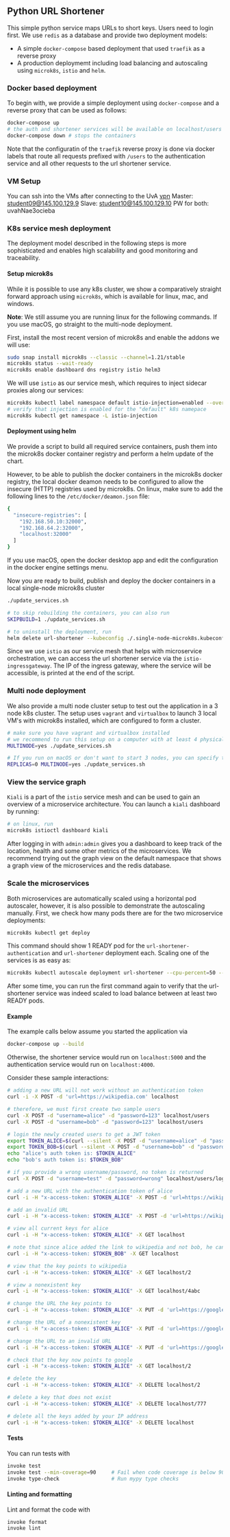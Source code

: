 ## Python URL Shortener

This simple python service maps URLs to short keys. Users need to login first. We use `redis` as a database and provide two deployment models:
- A simple `docker-compose` based deployment that used `traefik` as a reverse proxy
- A production deploymemt including load balancing and autoscaling using `microk8s`, `istio` and `helm`.


### Docker based deployment
To begin with, we provide a simple deployment using `docker-compose` and a reverse proxy that can be used as follows:

```bash
docker-compose up
# the auth and shortener services will be available on localhost/users and localhost respectively
docker-compose down # stops the containers
```

Note that the configuratin of the `traefik` reverse proxy is done via docker labels that route all requests prefixed with `/users` to the authentication service and all other requests to the url shortener service.

### VM Setup
You can ssh into the VMs after connecting to the UvA [vpn](https://student.uva.nl/en/content/az/uvavpn/download/download-uvavpn-software.html)
Master: student09@145.100.129.9
Slave: student10@145.100.129.10
PW for both: uvahNae3ocieba

### K8s service mesh deployment

The deployment model described in the following steps is more sophisticated and enables high scalability and good monitoring and traceability.

#### Setup microk8s
While it is possible to use any k8s cluster, we show a comparatively straight forward approach using `microk8s`, which is available for linux, mac, and windows.

**Note**: We still assume you are running linux for the following commands. If you use macOS, go straight to the multi-node deployment.

First, install the most recent version of microk8s and enable the addons we will use:
```bash
sudo snap install microk8s --classic --channel=1.21/stable
microk8s status --wait-ready
microk8s enable dashboard dns registry istio helm3
```

We will use `istio` as our service mesh, which requires to inject sidecar proxies along our services:
```bash
microk8s kubectl label namespace default istio-injection=enabled --overwrite
# verify that injection is enabled for the "default" k8s namepace
microk8s kubectl get namespace -L istio-injection
```

#### Deployment using helm

We provide a script to build all required service containers, push them into the microk8s docker container registry and perform a helm update of the chart.

However, to be able to publish the docker containers in the microk8s docker registry, the local docker deamon needs to be configured to allow the insecure (HTTP) registries used by microk8s. On linux, make sure to add the following lines to the `/etc/docker/deamon.json` file:
```bash
{
  "insecure-registries": [
    "192.168.50.10:32000",    
    "192.168.64.2:32000",
    "localhost:32000"
  ]
}
```
If you use macOS, open the docker desktop app and edit the configuration in the docker engine settings menu.

Now you are ready to build, publish and deploy the docker containers in a local single-node microk8s cluster
```bash
./update_services.sh 

# to skip rebuilding the containers, you can also run
SKIPBUILD=1 ./update_services.sh 

# to uninstall the deployment, run
helm delete url-shortener --kubeconfig ./.single-node-microk8s.kubeconfig.yml
```

Since we use `istio` as our service mesh that helps with microservice orchestration, we can access the url shortener service via the `istio-ingressgateway`. The IP of the ingress gateway, where the service will be accessible, is printed at the end of the script.

### Multi node deployment

We also provide a multi node cluster setup to test out the application in a 3 node k8s cluster. The setup uses `vagrant` and `virtualbox` to launch 3 local VM's with microk8s installed, which are configured to form a cluster.
```bash
# make sure you have vagrant and virtualbox installed
# we recommend to run this setup on a computer with at least 4 physical cores and 16GB RAM
MULTINODE=yes ./update_services.sh 

# If you run on macOS or don't want to start 3 nodes, you can specify the number of replicas as well (default is 2)
REPLICAS=0 MULTINODE=yes ./update_services.sh 
```

### View the service graph

`Kiali` is a part of the `istio` service mesh and can be used to gain an overview of a microservice architecture. You can launch a `kiali` dashboard by running:
```bash
# on linux, run
microk8s istioctl dashboard kiali
```
After logging in with `admin:admin` gives you a dashboard to keep track of the location, health and some other metrics of the microservices.
We recommend trying out the graph view on the default namespace that shows a graph view of the microservices and the redis database.


### Scale the microservices

Both microservices are automatically scaled using a horizontal pod autoscaler, however, it is also possible to demonstrate the autoscaling manually. First, we check how many pods there are for the two microservice deployments:
```bash
microk8s kubectl get deploy
```
This command should show 1 READY pod for the `url-shortener-authentication` and `url-shortener` deployment each. Scaling one of the services is as easy as:
```bash
microk8s kubectl autoscale deployment url-shortener --cpu-percent=50 --min=2 --max=10
```
After some time, you can run the first command again to verify that the url-shortener service was indeed scaled to load balance between at least two READY pods. 

#### Example

The example calls below assume you started the application via
```bash
docker-compose up --build
```
Otherwise, the shortener service would run on `localhost:5000` and the authentication service would run on `localhost:4000`.

Consider these sample interactions:
```bash
# adding a new URL will not work without an authentication token
curl -i -X POST -d 'url=https://wikipedia.com' localhost

# therefore, we must first create two sample users
curl -X POST -d "username=alice" -d "password=123" localhost/users
curl -X POST -d "username=bob" -d "password=123" localhost/users

# login the newly created users to get a JWT token
export TOKEN_ALICE=$(curl --silent -X POST -d "username=alice" -d "password=123" localhost/users/login)
export TOKEN_BOB=$(curl --silent -X POST -d "username=bob" -d "password=123" localhost/users/login)
echo "alice's auth token is: $TOKEN_ALICE"
echo "bob's auth token is: $TOKEN_BOB"

# if you provide a wrong username/password, no token is returned
curl -X POST -d "username=test" -d "password=wrong" localhost/users/login

# add a new URL with the authentication token of alice
curl -i -H "x-access-token: $TOKEN_ALICE" -X POST -d 'url=https://wikipedia.com' localhost

# add an invalid URL
curl -i -H "x-access-token: $TOKEN_ALICE" -X POST -d 'url=https://wikipedia' localhost

# view all current keys for alice
curl -i -H "x-access-token: $TOKEN_ALICE" -X GET localhost

# note that since alice added the link to wikipedia and not bob, he cannot see the link of alice
curl -i -H "x-access-token: $TOKEN_BOB" -X GET localhost

# view that the key points to wikipedia
curl -i -H "x-access-token: $TOKEN_ALICE" -X GET localhost/2

# view a nonexistent key
curl -i -H "x-access-token: $TOKEN_ALICE" -X GET localhost/4abc

# change the URL the key points to
curl -i -H "x-access-token: $TOKEN_ALICE" -X PUT -d 'url=https://google.com' localhost/2

# change the URL of a nonexistent key
curl -i -H "x-access-token: $TOKEN_ALICE" -X PUT -d 'url=https://google.com' localhost/6uw

# change the URL to an invalid URL
curl -i -H "x-access-token: $TOKEN_ALICE" -X PUT -d 'url=https://google' localhost/2

# check that the key now points to google
curl -i -H "x-access-token: $TOKEN_ALICE" -X GET localhost/2

# delete the key
curl -i -H "x-access-token: $TOKEN_ALICE" -X DELETE localhost/2

# delete a key that does not exist
curl -i -H "x-access-token: $TOKEN_ALICE" -X DELETE localhost/777

# delete all the keys added by your IP address
curl -i -H "x-access-token: $TOKEN_ALICE" -X DELETE localhost
```

#### Tests

You can run tests with

```bash
invoke test
invoke test --min-coverage=90     # Fail when code coverage is below 90%
invoke type-check                 # Run mypy type checks
```

#### Linting and formatting

Lint and format the code with

```bash
invoke format
invoke lint
```
